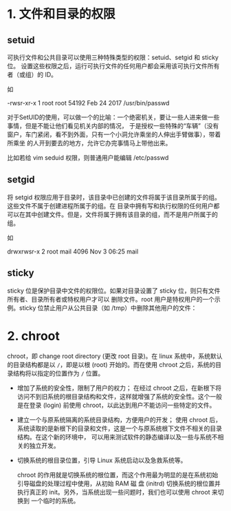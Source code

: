 # 1. 文件和目录的权限

## setuid

可执行文件和公共目录可以使用三种特殊类型的权限：setuid、setgid 和 sticky 位。
设置这些权限之后，运行可执行文件的任何用户都会采用该可执行文件所有者（或组）的 ID。

如

-rwsr-xr-x 1 root root 54192 Feb 24  2017 /usr/bin/passwd

对于SetUID的使用，可以做一个的比喻：一个绝密机关，要让一些人进来做一些事情，但是不能让他们看见机关内部的情况，
于是授权一些特殊的“车辆”（没有窗户，车门紧闭，看不到外面，只有一个小洞允许乘坐的人伸出手臂做事），带着所乘坐
的人开到要去的地方，允许它办完事情马上带他出来。

比如若给 vim seduid 权限，则普通用户能编辑 /etc/passwd


## setgid

将 setgid 权限应用于目录时，该目录中已创建的文件将属于该目录所属于的组。这些文件不属于创建进程所属于的组。在
目录中拥有写和执行权限的任何用户都可以在其中创建文件。但是，文件将属于拥有该目录的组，而不是用户所属于的组。

如

drwxrwsr-x  2 root mail  4096 Nov  3 06:25 mail


## sticky

sticky 位是保护目录中文件的权限位。如果对目录设置了 sticky 位，则只有文件所有者、目录所有者或特权用户才可以
删除文件。root 用户是特权用户的一个示例。sticky 位禁止用户从公共目录（如 /tmp）中删除其他用户的文件：




# 2. chroot

chroot，即 change root directory (更改 root 目录)。在 linux 系统中，系统默认的目录结构都是以 `/`，即是以根
(root) 开始的。而在使用 chroot 之后，系统的目录结构将以指定的位置作为 `/` 位置。

* 增加了系统的安全性，限制了用户的权力；
  在经过 chroot 之后，在新根下将访问不到旧系统的根目录结构和文件，这样就增强了系统的安全性。这个一般是在登录
  (login) 前使用 chroot，以此达到用户不能访问一些特定的文件。


* 建立一个与原系统隔离的系统目录结构，方便用户的开发；
  使用 chroot 后，系统读取的是新根下的目录和文件，这是一个与原系统根下文件不相关的目录结构。在这个新的环境中，
  可以用来测试软件的静态编译以及一些与系统不相关的独立开发。


* 切换系统的根目录位置，引导 Linux 系统启动以及急救系统等。

  chroot 的作用就是切换系统的根位置，而这个作用最为明显的是在系统初始引导磁盘的处理过程中使用，从初始 RAM 磁
  盘 (initrd) 切换系统的根位置并执行真正的 init。另外，当系统出现一些问题时，我们也可以使用 chroot 来切换到
  一个临时的系统。
